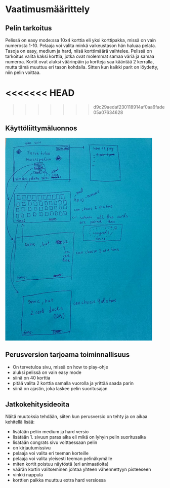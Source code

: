 # Vaatimusmäärittely

## Pelin tarkoitus
Pelissä on easy mode:ssa 10x4 korttia eli yksi korttipakka, missä on vain numerosta 1-10. Pelaaja voi valita minkä vaikeustason hän haluaa pelata. Tasoja on easy, medium ja hard, niisä korttimäärä vaihtelee. Pelissä on tarkoitus valita kaksi korttia, jotka ovat molemmat samaa väriä ja samaa numeroa. Kortit ovat aluksi väärinpäin ja kortteja saa kääntää 2 kerralla, mutta tämä muuttuu eri tason kohdalla. Sitten kun kaikki parit on löydetty, niin pelin voittaa. 

<<<<<<< HEAD
=======

>>>>>>> d9c29aedaf230118914af0aa6fade05a07634628
## Käyttöliittymäluonnos
![IMG_5206.jpg](./kuvat/IMG_5206.jpg)

## Perusversion tarjoama toiminnallisuus
- On tervetuloa sivu, missä on how to play-ohje
- aluksi pelissä on vain easy mode
- siinä on 40 korttia
- pitää valita 2 korttia samalla vuorolla ja yrittää saada parin
- siinä on ajastin, joka laskee pelin suoritusajan


## Jatkokehitysideoita
Näitä muutoksia tehdään, siiten kun perusversio on tehty ja on aikaa kehitellä lisää:
- lisätään peliin medium ja hard versio
- lisätään 1. sivuun paras aika eli mikä on lyhyin pelin suoritusaika
- lisätään congrats sivu voittaessaan pelin
- on kirjautumissivu
- pelaaja voi valita eri teeman korteille
- pelaaja voi valita yleisesti teeman pelinäkymälle
- miten kortit poistuu näytöstä (eri animaatioita)
- väärän kortin valitseminen johtaa yhteen vähennettyyn pisteeseen
- vinkki nappula
- korttien paikka muuttuu extra hard versiossa
